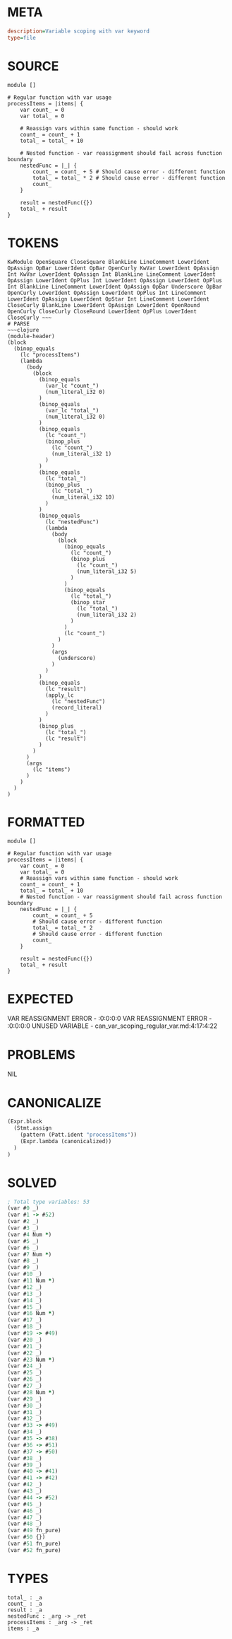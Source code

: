 # META
~~~ini
description=Variable scoping with var keyword
type=file
~~~
# SOURCE
~~~roc
module []

# Regular function with var usage
processItems = |items| {
	var count_ = 0
	var total_ = 0

	# Reassign vars within same function - should work
	count_ = count_ + 1
	total_ = total_ + 10

	# Nested function - var reassignment should fail across function boundary
	nestedFunc = |_| {
		count_ = count_ + 5 # Should cause error - different function
		total_ = total_ * 2 # Should cause error - different function
		count_
	}

	result = nestedFunc({})
	total_ + result
}
~~~
# TOKENS
~~~text
KwModule OpenSquare CloseSquare BlankLine LineComment LowerIdent OpAssign OpBar LowerIdent OpBar OpenCurly KwVar LowerIdent OpAssign Int KwVar LowerIdent OpAssign Int BlankLine LineComment LowerIdent OpAssign LowerIdent OpPlus Int LowerIdent OpAssign LowerIdent OpPlus Int BlankLine LineComment LowerIdent OpAssign OpBar Underscore OpBar OpenCurly LowerIdent OpAssign LowerIdent OpPlus Int LineComment LowerIdent OpAssign LowerIdent OpStar Int LineComment LowerIdent CloseCurly BlankLine LowerIdent OpAssign LowerIdent OpenRound OpenCurly CloseCurly CloseRound LowerIdent OpPlus LowerIdent CloseCurly ~~~
# PARSE
~~~clojure
(module-header)
(block
  (binop_equals
    (lc "processItems")
    (lambda
      (body
        (block
          (binop_equals
            (var_lc "count_")
            (num_literal_i32 0)
          )
          (binop_equals
            (var_lc "total_")
            (num_literal_i32 0)
          )
          (binop_equals
            (lc "count_")
            (binop_plus
              (lc "count_")
              (num_literal_i32 1)
            )
          )
          (binop_equals
            (lc "total_")
            (binop_plus
              (lc "total_")
              (num_literal_i32 10)
            )
          )
          (binop_equals
            (lc "nestedFunc")
            (lambda
              (body
                (block
                  (binop_equals
                    (lc "count_")
                    (binop_plus
                      (lc "count_")
                      (num_literal_i32 5)
                    )
                  )
                  (binop_equals
                    (lc "total_")
                    (binop_star
                      (lc "total_")
                      (num_literal_i32 2)
                    )
                  )
                  (lc "count_")
                )
              )
              (args
                (underscore)
              )
            )
          )
          (binop_equals
            (lc "result")
            (apply_lc
              (lc "nestedFunc")
              (record_literal)
            )
          )
          (binop_plus
            (lc "total_")
            (lc "result")
          )
        )
      )
      (args
        (lc "items")
      )
    )
  )
)
~~~
# FORMATTED
~~~roc
module []

# Regular function with var usage
processItems = |items| {
	var count_ = 0
	var total_ = 0
	# Reassign vars within same function - should work
	count_ = count_ + 1
	total_ = total_ + 10
	# Nested function - var reassignment should fail across function boundary
	nestedFunc = |_| {
		count_ = count_ + 5
		# Should cause error - different function
		total_ = total_ * 2
		# Should cause error - different function
		count_
	}

	result = nestedFunc({})
	total_ + result
}
~~~
# EXPECTED
VAR REASSIGNMENT ERROR - :0:0:0:0
VAR REASSIGNMENT ERROR - :0:0:0:0
UNUSED VARIABLE - can_var_scoping_regular_var.md:4:17:4:22
# PROBLEMS
NIL
# CANONICALIZE
~~~clojure
(Expr.block
  (Stmt.assign
    (pattern (Patt.ident "processItems"))
    (Expr.lambda (canonicalized))
  )
)
~~~
# SOLVED
~~~clojure
; Total type variables: 53
(var #0 _)
(var #1 -> #52)
(var #2 _)
(var #3 _)
(var #4 Num *)
(var #5 _)
(var #6 _)
(var #7 Num *)
(var #8 _)
(var #9 _)
(var #10 _)
(var #11 Num *)
(var #12 _)
(var #13 _)
(var #14 _)
(var #15 _)
(var #16 Num *)
(var #17 _)
(var #18 _)
(var #19 -> #49)
(var #20 _)
(var #21 _)
(var #22 _)
(var #23 Num *)
(var #24 _)
(var #25 _)
(var #26 _)
(var #27 _)
(var #28 Num *)
(var #29 _)
(var #30 _)
(var #31 _)
(var #32 _)
(var #33 -> #49)
(var #34 _)
(var #35 -> #38)
(var #36 -> #51)
(var #37 -> #50)
(var #38 _)
(var #39 _)
(var #40 -> #41)
(var #41 -> #42)
(var #42 _)
(var #43 _)
(var #44 -> #52)
(var #45 _)
(var #46 _)
(var #47 _)
(var #48 _)
(var #49 fn_pure)
(var #50 {})
(var #51 fn_pure)
(var #52 fn_pure)
~~~
# TYPES
~~~roc
total_ : _a
count_ : _a
result : _a
nestedFunc : _arg -> _ret
processItems : _arg -> _ret
items : _a
~~~
